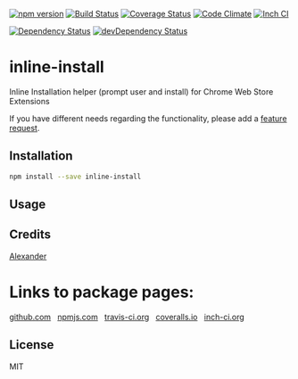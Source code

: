 [![npm version](https://badge.fury.io/js/inline-install.svg)](http://badge.fury.io/js/inline-install)
[![Build Status](https://travis-ci.org/alykoshin/inline-install.svg)](https://travis-ci.org/alykoshin/inline-install)
[![Coverage Status](https://coveralls.io/repos/alykoshin/inline-install/badge.svg?branch=master&service=github)](https://coveralls.io/github/alykoshin/inline-install?branch=master)
[![Code Climate](https://codeclimate.com/github/alykoshin/inline-install/badges/gpa.svg)](https://codeclimate.com/github/alykoshin/inline-install)
[![Inch CI](https://inch-ci.org/github/alykoshin/inline-install.svg?branch=master)](https://inch-ci.org/github/alykoshin/inline-install)

[![Dependency Status](https://david-dm.org/alykoshin/inline-install/status.svg)](https://david-dm.org/alykoshin/inline-install#info=dependencies)
[![devDependency Status](https://david-dm.org/alykoshin/inline-install/dev-status.svg)](https://david-dm.org/alykoshin/inline-install#info=devDependencies)


# inline-install

Inline Installation helper (prompt user and install) for Chrome Web Store Extensions


If you have different needs regarding the functionality, please add a [feature request](https://github.com/alykoshin/inline-install/issues).


## Installation

```sh
npm install --save inline-install
```

## Usage


## Credits
[Alexander](https://github.com/alykoshin/)


# Links to package pages:

[github.com](https://github.com/alykoshin/inline-install) &nbsp; [npmjs.com](https://www.npmjs.com/package/inline-install) &nbsp; [travis-ci.org](https://travis-ci.org/alykoshin/inline-install) &nbsp; [coveralls.io](https://coveralls.io/github/alykoshin/inline-install) &nbsp; [inch-ci.org](https://inch-ci.org/github/alykoshin/inline-install)


## License

MIT
